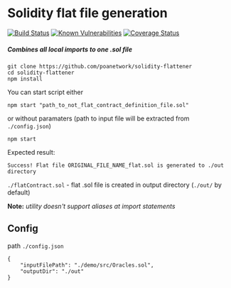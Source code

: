 # Solidity flat file generation

[![Build Status](https://travis-ci.org/poanetwork/solidity-flattener.svg?branch=master)](https://travis-ci.org/poanetwork/solidity-flattener)
[![Known Vulnerabilities](https://snyk.io/test/github/poanetwork/solidity-flattener/badge.svg)](https://snyk.io/test/github/poanetwork/solidity-flattener)
[![Coverage Status](https://coveralls.io/repos/github/poanetwork/solidity-flattener/badge.svg?branch=master)](https://coveralls.io/github/poanetwork/solidity-flattener?branch=master)

##### Combines all local imports to one .sol file



```
git clone https://github.com/poanetwork/solidity-flattener
cd solidity-flattener
npm install
```

You can start script either

```
npm start "path_to_not_flat_contract_definition_file.sol"
```

or without paramaters (path to input file will be extracted from `./config.json`)

```
npm start
```



Expected result: 

```
Success! Flat file ORIGINAL_FILE_NAME_flat.sol is generated to ./out directory
```

`./flatContract.sol` - flat .sol file is created in output directory (`./out/` by default)

**Note:** *utility doesn't support aliases at import statements*

## Config

path `./config.json`

```
{
	"inputFilePath": "./demo/src/Oracles.sol",
	"outputDir": "./out"
}
```

